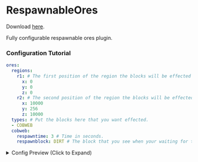 # RespawnableOres

Download [here](https://github.com/valkyrienyanko/RespawnableOres/releases).

Fully configurable respawnable ores plugin.

### Configuration Tutorial

```yml
ores:
  regions:
    r1: # The first position of the region the blocks will be effected in.
      x: 0
      y: 0
      z: 0
    r2: # The second position of the region the blocks will be effected in.
      x: 10000
      y: 256
      z: 10000
  types: # Put the blocks here that you want effected.
  - COBWEB
  cobweb:
    respawntime: 3 # Time in seconds.
    respawnblock: DIRT # The block that you see when your waiting for the original block to respawn.
```

<details><summary>Config Preview (Click to Expand)</summary>
<p>

#### ores.yml

```yml
ores:
  regions:
    r1:
      x: 0
      y: 0
      z: 0
    r2:
      x: 10000
      y: 256
      z: 10000
  types:
  - COAL_ORE
  - IRON_ORE
  - GOLD_ORE
  - REDSTONE_ORE
  - EMERALD_ORE
  - DIAMOND_ORE
  - LAPIS_ORE
  - QUARTZ_ORE
  coal_ore:
    respawntime: 10
    respawnblock: STONE
  iron_ore:
    respawntime: 10
    respawnblock: STONE
  gold_ore:
    respawntime: 10
    respawnblock: STONE
  redstone_ore:
    respawntime: 10
    respawnblock: STONE
  emerald_ore:
    respawntime: 10
    respawnblock: STONE
  diamond_ore:
    respawntime: 10
    respawnblock: STONE
  lapis_ore:
    respawntime: 10
    respawnblock: STONE
  quartz_ore:
    respawntime: 10
    respawnblock: STONE
```
</p>
</details>
